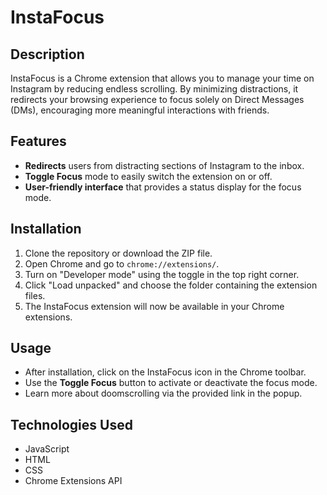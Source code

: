 # InstaFocus

## Description
InstaFocus is a Chrome extension that allows you to manage your time on Instagram by reducing endless scrolling. By minimizing distractions, it redirects your browsing experience to focus solely on Direct Messages (DMs), encouraging more meaningful interactions with friends.

## Features
- **Redirects** users from distracting sections of Instagram to the inbox.
- **Toggle Focus** mode to easily switch the extension on or off.
- **User-friendly interface** that provides a status display for the focus mode.

## Installation
1. Clone the repository or download the ZIP file.
2. Open Chrome and go to `chrome://extensions/`.
3. Turn on "Developer mode" using the toggle in the top right corner.
4. Click "Load unpacked" and choose the folder containing the extension files.
5. The InstaFocus extension will now be available in your Chrome extensions.

## Usage
- After installation, click on the InstaFocus icon in the Chrome toolbar.
- Use the **Toggle Focus** button to activate or deactivate the focus mode.
- Learn more about doomscrolling via the provided link in the popup.

## Technologies Used
- JavaScript
- HTML
- CSS
- Chrome Extensions API
